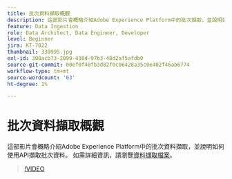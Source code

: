 ```yaml
---
title: 批次資料擷取概觀
description: 這部影片會概略介紹Adobe Experience Platform中的批次擷取，並說明如何使用API擷取批次資料。
feature: Data Ingestion
role: Data Architect, Data Engineer, Developer
level: Beginner
jira: KT-7022
thumbnail: 330995.jpg
exl-id: 300acb73-2099-438d-97b3-48d2af5afdb0
source-git-commit: 00ef0f40fb3d82f0c06428a35c0e402f46ab6774
workflow-type: tm+mt
source-wordcount: '63'
ht-degree: 1%

---
```


# 批次資料擷取概觀

這部影片會概略介紹Adobe Experience Platform中的批次資料擷取，並說明如何使用API擷取批次資料。 如需詳細資訊，請瀏覽[資料擷取檔案](https://experienceleague.adobe.com/docs/experience-platform/ingestion/home.html?lang=zh-Hant)。

>[!VIDEO](https://video.tv.adobe.com/v/330995?learn=on)
